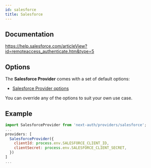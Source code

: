 ```yaml
---
id: salesforce
title: Salesforce
---
```


## Documentation

https://help.salesforce.com/articleView?id=remoteaccess_authenticate.htm&type=5

## Options

The **Salesforce Provider** comes with a set of default options:

- [Salesforce Provider options](https://github.com/nextauthjs/next-auth/blob/main/src/providers/salesforce.js)

You can override any of the options to suit your own use case.

## Example

```js
import SalesforceProvider from 'next-auth/providers/salesforce';
...
providers: [
  SalesforceProvider({
    clientId: process.env.SALESFORCE_CLIENT_ID,
    clientSecret: process.env.SALESFORCE_CLIENT_SECRET,
  })
]
...
```

